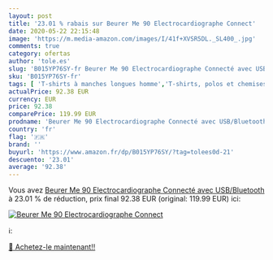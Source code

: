```yaml
---
layout: post
title: '23.01 % rabais sur Beurer Me 90 Electrocardiographe Connect'
date: 2020-05-22 22:15:48
image: 'https://m.media-amazon.com/images/I/41f+XVSR5DL._SL400_.jpg'
comments: true
category: ofertas
author: 'tole.es'
slug: 'B015YP76SY-fr Beurer Me 90 Electrocardiographe Connecté avec USB/Bluetooth'
sku: 'B015YP76SY-fr'
tags: [ 'T-shirts à manches longues homme','T-shirts, polos et chemises homme','Vêtements','Vêtements homme', ]
actualPrice: 92.38 EUR
currency: EUR
price: 92.38
comparePrice: 119.99 EUR
prodname: 'Beurer Me 90 Electrocardiographe Connecté avec USB/Bluetooth'
country: 'fr'
flag: '🇫🇷'
brand: ''
buyurl: 'https://www.amazon.fr/dp/B015YP76SY/?tag=tolees0d-21'
descuento: '23.01'
average: '92.38'
---
```


Vous avez [Beurer Me 90 Electrocardiographe Connecté avec USB/Bluetooth](https://www.amazon.fr/dp/B015YP76SY/?tag=tolees0d-21)  à  23.01 % de réduction, prix final  92.38 EUR (original: 119.99 EUR) ici:

[![Beurer Me 90 Electrocardiographe Connect](https://m.media-amazon.com/images/I/41f+XVSR5DL._SL400_.jpg)](https://www.amazon.fr/dp/B015YP76SY/?tag=tolees0d-21)

ℹ️:


[🛒 Achetez-le maintenant!!](https://www.amazon.fr/dp/B015YP76SY/?tag=tolees0d-21)
